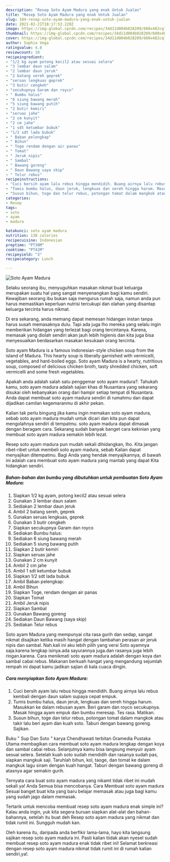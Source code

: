 ```yaml
---
description: "Resep Soto Ayam Madura yang enak Untuk Jualan"
title: "Resep Soto Ayam Madura yang enak Untuk Jualan"
slug: 184-resep-soto-ayam-madura-yang-enak-untuk-jualan
date: 2021-02-21T18:17:53.220Z
image: https://img-global.cpcdn.com/recipes/34d11d004b028209/680x482cq70/soto-ayam-madura-foto-resep-utama.jpg
thumbnail: https://img-global.cpcdn.com/recipes/34d11d004b028209/680x482cq70/soto-ayam-madura-foto-resep-utama.jpg
cover: https://img-global.cpcdn.com/recipes/34d11d004b028209/680x482cq70/soto-ayam-madura-foto-resep-utama.jpg
author: Sophia Vega
ratingvalue: 4.8
reviewcount: 10
recipeingredient:
- "1/2 kg ayam potong kecil2 atau sesuai selera"
- "3 lembar daun salam"
- "2 lembar daun jeruk"
- "2 batang sereh geprek"
- "seruas lengkuas geprek"
- "3 butir cengkeh"
- "secukupnya Garam dan royco"
- " Bumbu halus"
- "6 siung bawang merah"
- "5 siung bawang putih"
- "2 butir kemiri"
- "seruas jahe"
- "2 cm kunyit"
- "2 cm jahe"
- "1 sdt ketumbar bubuk"
- "1/2 sdt lada bubuk"
- " Baban pelengkap"
- " Bihun"
- " Toge rendam dengan air panas"
- " Tomat"
- " Jeruk nipis"
- " Sambal"
- " Bawang goreng"
- " Daun Bawang saya skip"
- " Telur rebus"
recipeinstructions:
- "Cuci bersih ayam lalu rebus hingga mendidih. Buang airnya lalu rebus kembali dengan daun salam supaya cepat empuk."
- "Tumis bumbu halus, daun jeruk, lengkuas dan sereh hingga harum. Masukkan ke dalam rebusan ayam. Beri garam dan royco secukupnya. Masak hingga ayam empuk dan bumbu meresap. Tes rasa. Matikan."
- "Susun bihun, toge dan telur rebus, potongan tomat dalam mangkok atau takir lalu beri ayam dan kuah soto. Taburi dengan bawang goreng. Sajikan."
categories:
- Resep
tags:
- soto
- ayam
- madura

katakunci: soto ayam madura 
nutrition: 138 calories
recipecuisine: Indonesian
preptime: "PT30M"
cooktime: "PT42M"
recipeyield: "3"
recipecategory: Lunch

---
```



![Soto Ayam Madura](https://img-global.cpcdn.com/recipes/34d11d004b028209/680x482cq70/soto-ayam-madura-foto-resep-utama.jpg)

Selaku seorang ibu, menyuguhkan masakan nikmat buat keluarga merupakan suatu hal yang sangat menyenangkan bagi kamu sendiri. Kewajiban seorang ibu bukan saja mengurus rumah saja, namun anda pun harus memastikan keperluan nutrisi tercukupi dan olahan yang disantap keluarga tercinta harus nikmat.

Di era  sekarang, anda memang dapat memesan hidangan instan tanpa harus susah memasaknya dulu. Tapi ada juga lho mereka yang selalu ingin memberikan hidangan yang terlezat bagi orang tercintanya. Karena, memasak yang diolah sendiri akan jauh lebih higienis dan kita juga bisa menyesuaikan berdasarkan masakan kesukaan orang tercinta. 

Soto ayam Madura is a famous Indonesian-style chicken soup from the island of Madura. This hearty soup is liberally garnished with vermicelli, vegetables, and hard-boiled eggs. Soto ayam Madura is a hearty, nutritious soup, composed of delicious chicken broth, tasty shredded chicken, soft vermicelli and some fresh vegetables.

Apakah anda adalah salah satu penggemar soto ayam madura?. Tahukah kamu, soto ayam madura adalah sajian khas di Nusantara yang sekarang disukai oleh kebanyakan orang dari hampir setiap tempat di Nusantara. Anda dapat membuat soto ayam madura sendiri di rumahmu dan dapat dijadikan camilan kegemaranmu di akhir pekan.

Kalian tak perlu bingung jika kamu ingin memakan soto ayam madura, sebab soto ayam madura mudah untuk dicari dan kita pun dapat mengolahnya sendiri di tempatmu. soto ayam madura dapat dimasak dengan beragam cara. Sekarang sudah banyak banget cara kekinian yang membuat soto ayam madura semakin lebih lezat.

Resep soto ayam madura pun mudah sekali dihidangkan, lho. Kita jangan ribet-ribet untuk membeli soto ayam madura, sebab Kalian dapat menyajikan ditempatmu. Bagi Anda yang hendak menyajikannya, di bawah ini adalah cara membuat soto ayam madura yang mantab yang dapat Kita hidangkan sendiri.

<!--inarticleads1-->

##### Bahan-bahan dan bumbu yang dibutuhkan untuk pembuatan Soto Ayam Madura:

1. Siapkan 1/2 kg ayam, potong kecil2 atau sesuai selera
1. Gunakan 3 lembar daun salam
1. Sediakan 2 lembar daun jeruk
1. Ambil 2 batang sereh, geprek
1. Gunakan seruas lengkuas, geprek
1. Gunakan 3 butir cengkeh
1. Siapkan secukupnya Garam dan royco
1. Sediakan  Bumbu halus:
1. Sediakan 6 siung bawang merah
1. Sediakan 5 siung bawang putih
1. Siapkan 2 butir kemiri
1. Siapkan seruas jahe
1. Gunakan 2 cm kunyit
1. Ambil 2 cm jahe
1. Ambil 1 sdt ketumbar bubuk
1. Siapkan 1/2 sdt lada bubuk
1. Ambil  Baban pelengkap:
1. Ambil  Bihun
1. Siapkan  Toge, rendam dengan air panas
1. Siapkan  Tomat
1. Ambil  Jeruk nipis
1. Siapkan  Sambal
1. Gunakan  Bawang goreng
1. Sediakan  Daun Bawang (saya skip)
1. Sediakan  Telur rebus


Soto ayam Madura yang mempunyai cita rasa gurih dan sedap, sangat nikmat disajikan ketika masih hangat dengan tambahan perasan air jeruk nipis dan sambal. Nah.kali ini aku lebih pilih yang versi Soto ayamnya saja.karena lengkap isinya.ada sayurannya juga.dan rasanya juga lebih ringan.karena. Cara menikmati soto ayam madura adalah dengan koya dan sambal cabai rebus. Makanan berkuah hangat yang mengandung sejumlah rempah ini dapat kamu jadikan sajian di kala cuaca dingin. 

<!--inarticleads2-->

##### Cara menyiapkan Soto Ayam Madura:

1. Cuci bersih ayam lalu rebus hingga mendidih. Buang airnya lalu rebus kembali dengan daun salam supaya cepat empuk.
1. Tumis bumbu halus, daun jeruk, lengkuas dan sereh hingga harum. Masukkan ke dalam rebusan ayam. Beri garam dan royco secukupnya. Masak hingga ayam empuk dan bumbu meresap. Tes rasa. Matikan.
1. Susun bihun, toge dan telur rebus, potongan tomat dalam mangkok atau takir lalu beri ayam dan kuah soto. Taburi dengan bawang goreng. Sajikan.


Buku &#34; Sup Dan Soto &#34; karya Chendhawati terbitan Gramedia Pustaka Utama membagikan cara membuat soto ayam madura lengkap dengan koya dan sambal cabai rebus. Selanjutnya kamu bisa langsung menyuir ayam sesuai selera. Setelah kuah soto sudah mendidih dan rasanya sudah pas, siapkan mangkuk saji. Taruhlah bihun, kol, taoge, dan tomat ke dalam mangkuk lagu siram dengan kuah hangat. Taburi dengan bawang goreng di atasnya agar semakin gurih. 

Ternyata cara buat soto ayam madura yang nikamt tidak ribet ini mudah sekali ya! Anda Semua bisa mencobanya. Cara Membuat soto ayam madura Sesuai banget buat kita yang baru belajar memasak atau juga bagi kamu yang sudah jago dalam memasak.

Tertarik untuk mencoba membuat resep soto ayam madura enak simple ini? Kalau anda ingin, yuk kita segera buruan siapkan alat-alat dan bahan-bahannya, setelah itu buat deh Resep soto ayam madura yang nikmat dan tidak rumit ini. Sungguh mudah kan. 

Oleh karena itu, daripada anda berfikir lama-lama, hayo kita langsung sajikan resep soto ayam madura ini. Pasti kalian tiidak akan nyesel sudah membuat resep soto ayam madura enak tidak ribet ini! Selamat berkreasi dengan resep soto ayam madura nikmat tidak rumit ini di rumah kalian sendiri,ya!.


